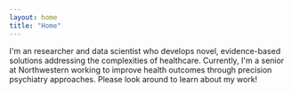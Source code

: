 ```yaml
---
layout: home
title: "Home"
---
```


I'm an researcher and data scientist who develops novel, evidence-based solutions addressing the complexities of healthcare. Currently, I'm a senior at Northwestern working to improve health outcomes through precision psychiatry approaches. Please look around to learn about my work! 